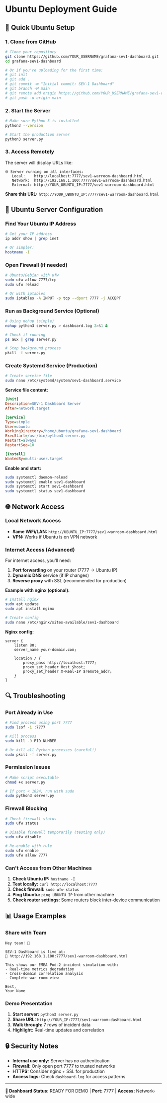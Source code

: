 # Ubuntu Deployment Guide

## 🚀 Quick Ubuntu Setup

### 1. Clone from GitHub
```bash
# Clone your repository
git clone https://github.com/YOUR_USERNAME/grafana-sev1-dashboard.git
cd grafana-sev1-dashboard

# Or if you're uploading for the first time:
# git init
# git add .
# git commit -m "Initial commit: SEV-1 Dashboard"
# git branch -M main
# git remote add origin https://github.com/YOUR_USERNAME/grafana-sev1-dashboard.git
# git push -u origin main
```

### 2. Start the Server
```bash
# Make sure Python 3 is installed
python3 --version

# Start the production server
python3 server.py
```

### 3. Access Remotely
The server will display URLs like:
```
🌐 Server running on all interfaces:
   Local:    http://localhost:7777/sev1-warroom-dashboard.html
   Network:  http://192.168.1.100:7777/sev1-warroom-dashboard.html
   External: http://YOUR_UBUNTU_IP:7777/sev1-warroom-dashboard.html
```

**Share this URL:** `http://YOUR_UBUNTU_IP:7777/sev1-warroom-dashboard.html`

## 🔧 Ubuntu Server Configuration

### Find Your Ubuntu IP Address
```bash
# Get your IP address
ip addr show | grep inet

# Or simpler:
hostname -I
```

### Open Firewall (if needed)
```bash
# Ubuntu/Debian with ufw
sudo ufw allow 7777/tcp
sudo ufw reload

# Or with iptables
sudo iptables -A INPUT -p tcp --dport 7777 -j ACCEPT
```

### Run as Background Service (Optional)
```bash
# Using nohup (simple)
nohup python3 server.py > dashboard.log 2>&1 &

# Check if running
ps aux | grep server.py

# Stop background process
pkill -f server.py
```

### Create Systemd Service (Production)
```bash
# Create service file
sudo nano /etc/systemd/system/sev1-dashboard.service
```

**Service file content:**
```ini
[Unit]
Description=SEV-1 Dashboard Server
After=network.target

[Service]
Type=simple
User=ubuntu
WorkingDirectory=/home/ubuntu/grafana-sev1-dashboard
ExecStart=/usr/bin/python3 server.py
Restart=always
RestartSec=10

[Install]
WantedBy=multi-user.target
```

**Enable and start:**
```bash
sudo systemctl daemon-reload
sudo systemctl enable sev1-dashboard
sudo systemctl start sev1-dashboard
sudo systemctl status sev1-dashboard
```

## 🌐 Network Access

### Local Network Access
- **Same WiFi/LAN:** `http://UBUNTU_IP:7777/sev1-warroom-dashboard.html`
- **VPN:** Works if Ubuntu is on VPN network

### Internet Access (Advanced)
For internet access, you'll need:

1. **Port forwarding** on your router (7777 → Ubuntu IP)
2. **Dynamic DNS** service (if IP changes)
3. **Reverse proxy** with SSL (recommended for production)

**Example with nginx (optional):**
```bash
# Install nginx
sudo apt update
sudo apt install nginx

# Create config
sudo nano /etc/nginx/sites-available/sev1-dashboard
```

**Nginx config:**
```nginx
server {
    listen 80;
    server_name your-domain.com;
    
    location / {
        proxy_pass http://localhost:7777;
        proxy_set_header Host $host;
        proxy_set_header X-Real-IP $remote_addr;
    }
}
```

## 🔍 Troubleshooting

### Port Already in Use
```bash
# Find process using port 7777
sudo lsof -i :7777

# Kill process
sudo kill -9 PID_NUMBER

# Or kill all Python processes (careful!)
sudo pkill -f server.py
```

### Permission Issues
```bash
# Make script executable
chmod +x server.py

# If port < 1024, run with sudo
sudo python3 server.py
```

### Firewall Blocking
```bash
# Check firewall status
sudo ufw status

# Disable firewall temporarily (testing only)
sudo ufw disable

# Re-enable with rule
sudo ufw enable
sudo ufw allow 7777
```

### Can't Access from Other Machines
1. **Check Ubuntu IP:** `hostname -I`
2. **Test locally:** `curl http://localhost:7777`
3. **Check firewall:** `sudo ufw status`
4. **Ping Ubuntu:** `ping UBUNTU_IP` from other machine
5. **Check router settings:** Some routers block inter-device communication

## 📊 Usage Examples

### Share with Team
```
Hey team! 👋

SEV-1 Dashboard is live at:
🔗 http://192.168.1.100:7777/sev1-warroom-dashboard.html

This shows our EMEA Pod-2 incident simulation with:
- Real-time metrics degradation
- Cross-domain correlation analysis
- Complete war room view

Best,
Your Name
```

### Demo Presentation
1. **Start server:** `python3 server.py`
2. **Share URL:** `http://YOUR_IP:7777/sev1-warroom-dashboard.html`
3. **Walk through:** 7 rows of incident data
4. **Highlight:** Real-time updates and correlation

## 🔒 Security Notes

- **Internal use only:** Server has no authentication
- **Firewall:** Only open port 7777 to trusted networks
- **HTTPS:** Consider nginx + SSL for production
- **Access logs:** Check `dashboard.log` for access patterns

---

**🚨 Dashboard Status:** READY FOR DEMO | **Port:** 7777 | **Access:** Network-wide
